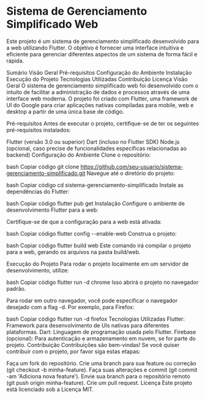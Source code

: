 # Sistema de Gerenciamento Simplificado Web
Este projeto é um sistema de gerenciamento simplificado desenvolvido para a web utilizando Flutter. O objetivo é fornecer uma interface intuitiva e eficiente para gerenciar diferentes aspectos de um sistema de forma fácil e rápida.

Sumário
Visão Geral
Pré-requisitos
Configuração do Ambiente
Instalação
Execução do Projeto
Tecnologias Utilizadas
Contribuição
Licença
Visão Geral
O sistema de gerenciamento simplificado web foi desenvolvido com o intuito de facilitar a administração de dados e processos através de uma interface web moderna. O projeto foi criado com Flutter, uma framework de UI do Google para criar aplicações nativas compiladas para mobile, web e desktop a partir de uma única base de código.

Pré-requisitos
Antes de executar o projeto, certifique-se de ter os seguintes pré-requisitos instalados:

Flutter (versão 3.0 ou superior)
Dart (incluso no Flutter SDK)
Node.js (opcional, caso precise de funcionalidades específicas relacionadas ao backend)
Configuração do Ambiente
Clone o repositório:

bash
Copiar código
git clone https://github.com/seu-usuario/sistema-gerenciamento-simplificado.git
Navegue até o diretório do projeto:

bash
Copiar código
cd sistema-gerenciamento-simplificado
Instale as dependências do Flutter:

bash
Copiar código
flutter pub get
Instalação
Configure o ambiente de desenvolvimento Flutter para a web:

Certifique-se de que a configuração para a web está ativada:

bash
Copiar código
flutter config --enable-web
Construa o projeto:

bash
Copiar código
flutter build web
Este comando irá compilar o projeto para a web, gerando os arquivos na pasta build/web.

Execução do Projeto
Para rodar o projeto localmente em um servidor de desenvolvimento, utilize:

bash
Copiar código
flutter run -d chrome
Isso abrirá o projeto no navegador padrão.

Para rodar em outro navegador, você pode especificar o navegador desejado com a flag -d. Por exemplo, para Firefox:

bash
Copiar código
flutter run -d firefox
Tecnologias Utilizadas
Flutter: Framework para desenvolvimento de UIs nativas para diferentes plataformas.
Dart: Linguagem de programação usada pelo Flutter.
Firebase (opcional): Para autenticação e armazenamento em nuvem, se for parte do projeto.
Contribuição
Contribuições são bem-vindas! Se você quiser contribuir com o projeto, por favor siga estas etapas:

Faça um fork do repositório.
Crie uma branch para sua feature ou correção (git checkout -b minha-feature).
Faça suas alterações e commit (git commit -am 'Adiciona nova feature').
Envie sua branch para o repositório remoto (git push origin minha-feature).
Crie um pull request.
Licença
Este projeto está licenciado sob a Licença MIT.

